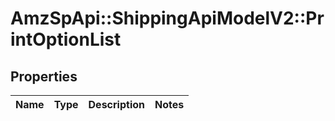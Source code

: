 # AmzSpApi::ShippingApiModelV2::PrintOptionList

## Properties
Name | Type | Description | Notes
------------ | ------------- | ------------- | -------------

